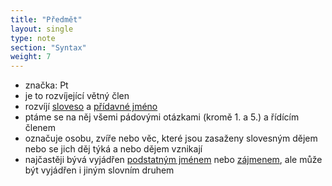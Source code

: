 ```yaml
---
title: "Předmět"
layout: single
type: note
section: "Syntax"
weight: 7
---
```

- značka: Pt
- je to rozvíjející větný člen
- rozvíjí [sloveso](/notes/school/czech/czech-grammar/morphology/verbs) a [přídavné jméno](/notes/school/czech/czech-grammar/morphology/adjectives)
- ptáme se na něj všemi pádovými otázkami (kromě 1. a 5.) a řídícím členem
- označuje osobu, zvíře nebo věc, které jsou zasaženy slovesným dějem nebo se jich děj týká a nebo dějem vznikají
- najčastěji bývá vyjádřen [podstatným jménem](/notes/school/czech/czech-grammar/morphology/nouns) nebo [zájmenem](/notes/school/czech/czech-grammar/morphology/pronouns), ale může být vyjádřen i jiným slovním druhem

